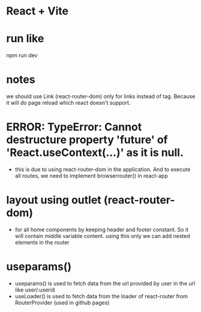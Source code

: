 # React + Vite 

# run like
npm run dev

# notes
we should use Link (react-router-dom) only for links instead of <a> tag. Because it will do page reload which react doesn't support.

# ERROR: TypeError: Cannot destructure property 'future' of 'React.useContext(...)' as it is null.
- this is due to using react-router-dom in the application. And to execute all routes, we need to implement browserrouter() in react-app

# layout using outlet (react-router-dom)
- <outlet /> for all home components by keeping header and footer constant. So it will contain middle variable content.
using this only we can add nested elements in the router

# useparams()
- useparams() is used to fetch data from the url provided by user in the url like user/:userid
- useLoader() is used to fetch data from the loader of react-router from RouterProvider
(used in github pages)